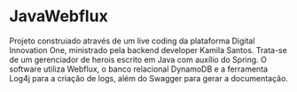 # JavaWebflux

Projeto construiado através de um live coding da plataforma Digital Innovation One, ministrado pela backend developer Kamila Santos.
Trata-se de um gerenciador de herois escrito em Java com auxílio do Spring. O software utiliza Webflux, o banco relacional DynamoDB e a ferramenta Log4j para a criação de logs,
além do Swagger para gerar a documentação.
